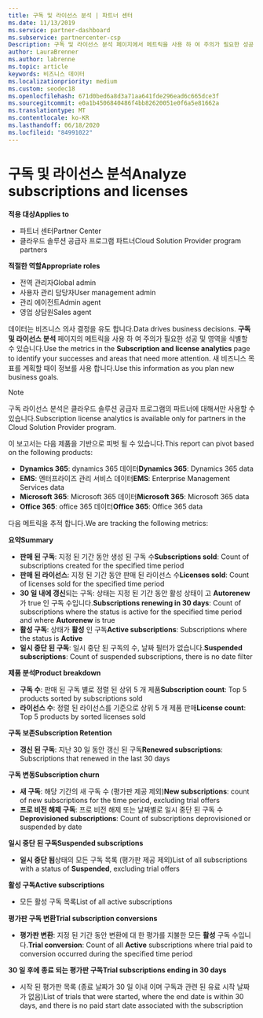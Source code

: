 ```yaml
---
title: 구독 및 라이선스 분석 | 파트너 센터
ms.date: 11/13/2019
ms.service: partner-dashboard
ms.subservice: partnercenter-csp
Description: 구독 및 라이선스 분석 페이지에서 메트릭을 사용 하 여 주의가 필요한 성공 및 영역을 확인 하는 방법을 알아봅니다.
author: LauraBrenner
ms.author: labrenne
ms.topic: article
keywords: 비즈니스 데이터
ms.localizationpriority: medium
ms.custom: seodec18
ms.openlocfilehash: 671d0bed6a8d3a71aa641fde296ead6c665dce3f
ms.sourcegitcommit: e0a1b4506840486f4bb82620051e0f6a5e81662a
ms.translationtype: MT
ms.contentlocale: ko-KR
ms.lasthandoff: 06/18/2020
ms.locfileid: "84991022"
---
```

# <a name="analyze-subscriptions-and-licenses"></a><span data-ttu-id="c1745-104">구독 및 라이선스 분석</span><span class="sxs-lookup"><span data-stu-id="c1745-104">Analyze subscriptions and licenses</span></span> 

<span data-ttu-id="c1745-105">**적용 대상**</span><span class="sxs-lookup"><span data-stu-id="c1745-105">**Applies to**</span></span>

- <span data-ttu-id="c1745-106">파트너 센터</span><span class="sxs-lookup"><span data-stu-id="c1745-106">Partner Center</span></span>
- <span data-ttu-id="c1745-107">클라우드 솔루션 공급자 프로그램 파트너</span><span class="sxs-lookup"><span data-stu-id="c1745-107">Cloud Solution Provider program partners</span></span>

<span data-ttu-id="c1745-108">**적절한 역할**</span><span class="sxs-lookup"><span data-stu-id="c1745-108">**Appropriate roles**</span></span>

- <span data-ttu-id="c1745-109">전역 관리자</span><span class="sxs-lookup"><span data-stu-id="c1745-109">Global admin</span></span>
- <span data-ttu-id="c1745-110">사용자 관리 담당자</span><span class="sxs-lookup"><span data-stu-id="c1745-110">User management admin</span></span>
- <span data-ttu-id="c1745-111">관리 에이전트</span><span class="sxs-lookup"><span data-stu-id="c1745-111">Admin agent</span></span>
- <span data-ttu-id="c1745-112">영업 상담원</span><span class="sxs-lookup"><span data-stu-id="c1745-112">Sales agent</span></span>

<span data-ttu-id="c1745-113">데이터는 비즈니스 의사 결정을 유도 합니다.</span><span class="sxs-lookup"><span data-stu-id="c1745-113">Data drives business decisions.</span></span> <span data-ttu-id="c1745-114">**구독 및 라이선스 분석** 페이지의 메트릭을 사용 하 여 주의가 필요한 성공 및 영역을 식별할 수 있습니다.</span><span class="sxs-lookup"><span data-stu-id="c1745-114">Use the metrics in the **Subscription and license analytics** page to identify your successes and areas that need more attention.</span></span> <span data-ttu-id="c1745-115">새 비즈니스 목표를 계획할 때이 정보를 사용 합니다.</span><span class="sxs-lookup"><span data-stu-id="c1745-115">Use this information as you plan new business goals.</span></span>

> [!NOTE]
> <span data-ttu-id="c1745-116">구독 라이선스 분석은 클라우드 솔루션 공급자 프로그램의 파트너에 대해서만 사용할 수 있습니다.</span><span class="sxs-lookup"><span data-stu-id="c1745-116">Subscription license analytics is available only for partners in the Cloud Solution Provider program.</span></span>


<span data-ttu-id="c1745-117">이 보고서는 다음 제품을 기반으로 피벗 될 수 있습니다.</span><span class="sxs-lookup"><span data-stu-id="c1745-117">This report can pivot based on the following products:</span></span>

 - <span data-ttu-id="c1745-118">**Dynamics 365**: dynamics 365 데이터</span><span class="sxs-lookup"><span data-stu-id="c1745-118">**Dynamics 365**: Dynamics 365 data</span></span>  
 - <span data-ttu-id="c1745-119">**EMS**: 엔터프라이즈 관리 서비스 데이터</span><span class="sxs-lookup"><span data-stu-id="c1745-119">**EMS**: Enterprise Management Services data</span></span>  
 - <span data-ttu-id="c1745-120">**Microsoft 365**: Microsoft 365 데이터</span><span class="sxs-lookup"><span data-stu-id="c1745-120">**Microsoft 365**: Microsoft 365 data</span></span>  
 - <span data-ttu-id="c1745-121">**Office 365**: office 365 데이터</span><span class="sxs-lookup"><span data-stu-id="c1745-121">**Office 365**: Office 365 data</span></span>  


<span data-ttu-id="c1745-122">다음 메트릭을 추적 합니다.</span><span class="sxs-lookup"><span data-stu-id="c1745-122">We are tracking the following metrics:</span></span>

<span data-ttu-id="c1745-123">**요약**</span><span class="sxs-lookup"><span data-stu-id="c1745-123">**Summary**</span></span>  
 - <span data-ttu-id="c1745-124">**판매 된 구독**: 지정 된 기간 동안 생성 된 구독 수</span><span class="sxs-lookup"><span data-stu-id="c1745-124">**Subscriptions sold**: Count of subscriptions created for the specified time period</span></span>  
 - <span data-ttu-id="c1745-125">**판매 된 라이선스**: 지정 된 기간 동안 판매 된 라이선스 수</span><span class="sxs-lookup"><span data-stu-id="c1745-125">**Licenses sold**: Count of licenses sold for the specified time period</span></span>   
 - <span data-ttu-id="c1745-126">**30 일 내에 갱신**되는 구독: 상태는 지정 된 기간 동안 활성 상태이 고 **Autorenew** 가 true 인 구독 수입니다.</span><span class="sxs-lookup"><span data-stu-id="c1745-126">**Subscriptions renewing in 30 days**: Count of subscriptions where the status is active for the specified time period and where **Autorenew** is true</span></span>
 - <span data-ttu-id="c1745-127">**활성 구독**: 상태가 **활성** 인 구독</span><span class="sxs-lookup"><span data-stu-id="c1745-127">**Active subscriptions**: Subscriptions where the status is **Active**</span></span>  
 - <span data-ttu-id="c1745-128">**일시 중단 된 구독**: 일시 중단 된 구독의 수, 날짜 필터가 없습니다.</span><span class="sxs-lookup"><span data-stu-id="c1745-128">**Suspended subscriptions**: Count of suspended subscriptions, there is no date filter</span></span>  

<span data-ttu-id="c1745-129">**제품 분석**</span><span class="sxs-lookup"><span data-stu-id="c1745-129">**Product breakdown**</span></span>  
 - <span data-ttu-id="c1745-130">**구독 수**: 판매 된 구독 별로 정렬 된 상위 5 개 제품</span><span class="sxs-lookup"><span data-stu-id="c1745-130">**Subscription count**: Top 5 products sorted by subscriptions sold</span></span>  
 - <span data-ttu-id="c1745-131">**라이선스 수**: 정렬 된 라이선스를 기준으로 상위 5 개 제품 판매</span><span class="sxs-lookup"><span data-stu-id="c1745-131">**License count**: Top 5 products by sorted licenses sold</span></span>

<span data-ttu-id="c1745-132">**구독 보존**</span><span class="sxs-lookup"><span data-stu-id="c1745-132">**Subscription Retention**</span></span>
 - <span data-ttu-id="c1745-133">**갱신 된 구독**: 지난 30 일 동안 갱신 된 구독</span><span class="sxs-lookup"><span data-stu-id="c1745-133">**Renewed subscriptions**: Subscriptions that renewed in the last 30 days</span></span>  

<span data-ttu-id="c1745-134">**구독 변동**</span><span class="sxs-lookup"><span data-stu-id="c1745-134">**Subscription churn**</span></span>  
 - <span data-ttu-id="c1745-135">**새 구독**: 해당 기간의 새 구독 수 (평가판 제공 제외)</span><span class="sxs-lookup"><span data-stu-id="c1745-135">**New subscriptions**: count of new subscriptions for the time period, excluding trial offers</span></span>  
 - <span data-ttu-id="c1745-136">**프로 비전 해제 구독**: 프로 비전 해제 또는 날짜별로 일시 중단 된 구독 수</span><span class="sxs-lookup"><span data-stu-id="c1745-136">**Deprovisioned subscriptions**: Count of subscriptions deprovisioned or suspended by date</span></span>  

<span data-ttu-id="c1745-137">**일시 중단 된 구독**</span><span class="sxs-lookup"><span data-stu-id="c1745-137">**Suspended subscriptions**</span></span>  
 - <span data-ttu-id="c1745-138">**일시 중단 됨**상태의 모든 구독 목록 (평가판 제공 제외)</span><span class="sxs-lookup"><span data-stu-id="c1745-138">List of all subscriptions with a status of **Suspended**, excluding trial offers</span></span>  
  
<span data-ttu-id="c1745-139">**활성 구독**</span><span class="sxs-lookup"><span data-stu-id="c1745-139">**Active subscriptions**</span></span>
 - <span data-ttu-id="c1745-140">모든 활성 구독 목록</span><span class="sxs-lookup"><span data-stu-id="c1745-140">List of all active subscriptions</span></span>  

<span data-ttu-id="c1745-141">**평가판 구독 변환**</span><span class="sxs-lookup"><span data-stu-id="c1745-141">**Trial subscription conversions**</span></span>  
 - <span data-ttu-id="c1745-142">**평가판 변환**: 지정 된 기간 동안 변환에 대 한 평가를 지불한 모든 **활성** 구독 수입니다.</span><span class="sxs-lookup"><span data-stu-id="c1745-142">**Trial conversion**: Count of all **Active** subscriptions where trial paid to conversion occurred during the specified time period</span></span>  

<span data-ttu-id="c1745-143">**30 일 후에 종료 되는 평가판 구독**</span><span class="sxs-lookup"><span data-stu-id="c1745-143">**Trial subscriptions ending in 30 days**</span></span>  
 - <span data-ttu-id="c1745-144">시작 된 평가판 목록 (종료 날짜가 30 일 이내 이며 구독과 관련 된 유료 시작 날짜가 없음)</span><span class="sxs-lookup"><span data-stu-id="c1745-144">List of trials that were started, where the end date is within 30 days, and there is no paid start date associated with the subscription</span></span>  

  